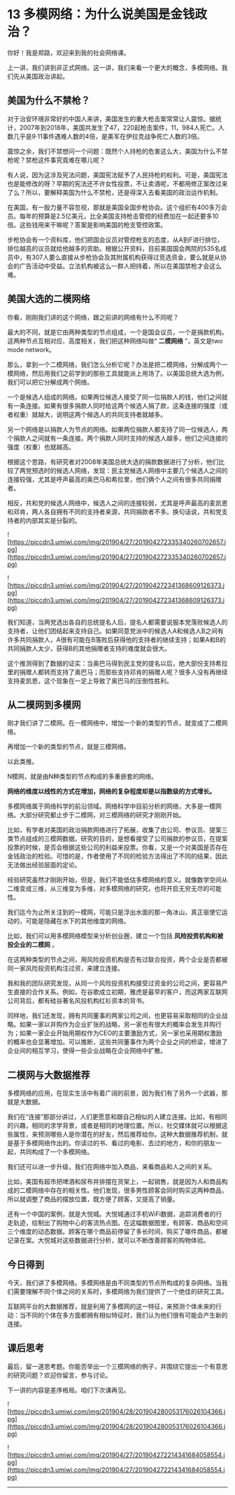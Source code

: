 # 13 多模网络：为什么说美国是金钱政治？

你好！我是郑路，欢迎来到我的社会网络课。

上一讲，我们讲到非正式网络。这一讲，我们来看一个更大的概念，多模网络。我们先从美国政治讲起。

## 美国为什么不禁枪？

对于治安环境非常好的中国人来讲，美国发生的重大枪击案常常让人震惊。据统计，2007年到2018年，美国共发生了47，220起枪击案件，11，984人死亡。人数几乎是9·11事件遇难人数的4倍，是美军在伊拉克战争死亡人数的3倍。

震惊之余，我们不禁想问一个问题：既然个人持枪的危害这么大，美国为什么不禁枪呢？禁枪这件事究竟难在哪儿呢？

有人说，因为这涉及宪法问题，美国宪法赋予了人民持枪的权利。可是，美国宪法也是能修改的呀？早期的宪法还不许女性投票，不让卖酒呢，不都用修正案改过来了么？所以，要解释美国为什么不禁枪，还是得深入去看美国的政治运作机制。

在美国，有一股力量不容忽视，那就是美国全国步枪协会。这个组织有400多万会员。每年的预算是2.5亿美元，比全美国支持枪击管控的经费加在一起还要多10倍。这些钱用来干嘛呢？答案是影响美国的枪支管控政策。

步枪协会有一个资料库，他们把国会议员对管控枪支的态度，从A到F进行排位，排位越高的议员就给他越多的资助。根据公开资料，目前美国国会两院的535名成员中，有307人要么直接从步枪协会及其附属机构获得过竞选资金，要么就是从协会的广告活动中受益。立法机构被这么一群人把持着，所以在美国禁枪才会这么难。

## 美国大选的二模网络

你看，刚刚我们讲的这个网络，跟之前讲的网络有什么不同呢？

最大的不同，就是它由两种类型的节点组成，一个是国会议员，一个是捐款机构。这两种节点互相对应、高度相关，我们把这种网络叫做“ **二模网络** ”，英文是two mode network。

那么，拿到一个二模网络，我们怎么分析它呢？办法是把二模网络，分解成两个一模网络，然后用我们之前学到的那些工具就能派上用场了。以美国总统大选为例，我们可以把它分解成两个网络。

一个是候选人组成的网络。如果两位候选人接受了同一位捐款人的钱，他们之间就有一条连接。如果有很多捐款人同时给这两个候选人捐了款，这条连接的强度（或者权重）就越大，说明这两个候选人的共同支持者就越多。

另一个网络是以捐款人为节点的网络。如果两位捐款人都支持了同一位候选人，两个捐款人之间就有一条连接。两个捐款人同时支持的候选人越多，他们之间连接的强度（权重）也就越高。

根据这个思路，有研究者对2008年美国总统大选的捐款数据进行了分析，他们比较了两党预选时的候选人网络，发现：民主党候选人网络中主要几个候选人之间的连接较强，尤其是呼声最高的奥巴马和希拉里，他们俩个人之间有很多共同捐赠者。

相反，共和党的候选人网络中，候选人之间的连接较弱，尤其是呼声最高的麦凯恩和邓肯，两人各自拥有不同的支持者来源，共同捐款者不多。换句话说，共和党支持者的内部其实是分裂的。

![https://piccdn3.umiwi.com/img/201904/27/201904272335340260702657.jpg](https://piccdn3.umiwi.com/img/201904/27/201904272335340260702657.jpg)

![https://piccdn3.umiwi.com/img/201904/27/201904272341368609126373.jpg](https://piccdn3.umiwi.com/img/201904/27/201904272341368609126373.jpg)

我们知道，当两党选出各自的总统提名人后，提名人都需要说服本党落败候选人的支持者，让他们团结起来支持自己。如果同意党派中的候选人A和候选人B之间有许多共同捐款人，A很有可能在B落败后获得他的支持者的继续支持；如果A和B的共同捐款人太少，获得B的其他捐赠者支持的难度就会很大。

这个推测得到了数据的证实：当奥巴马得到民主党的提名以后，绝大部份支持希拉里的捐赠人都转而支持了奥巴马；而那些支持邓肯的捐赠人呢？很多人没有再继续支持麦凯恩，这个现象在一定上导致了奥巴马的压倒性胜利。

## 从二模网到多模网

刚才我们讲了二模网。在一模网络中，增加一个新的类型的节点，就变成了二模网络。

再增加一个新的类型的节点，就是三模网络。

以此类推。

N模网，就是由N种类型的节点构成的多重嵌套的网络。

 **网络的维度以线性的方式在增加，网络的复杂程度却是以指数级的方式增长。**

多模网络属于网络科学的前沿领域。网络科学中目前分析的网络，大多是一模网络。大部分研究都止步于二模网，对三模网络的研究才刚刚开始。

比如，有学者对美国的政治捐款网络进行了拓展，收集了由公司、参议员、提案三类节点组成的三模网数据。研究的目的，是想看接受了公司捐款的参议员，在提案投票的时候，是否会根据这些公司的利益来投票。你看，又是一个对美国是否存在金钱政治的检验。可惜的是，作者使用了不同的检验方法得出了不同的结果，因此无法做出经验层面的定论。

经验研究虽然才刚刚开始，但是，我们不能低估多模网络的意义。就像数学空间从二维变成三维，从三维变为多维，对多模网络的研究，也将开启无穷无尽的可能性。

我们迄今为止所关注到的一模网，可能只是浮出水面的那一角冰山，真正驱使它运动的，可能是隐藏在水下的其他维度的网络。

比如，我们可以用多模网络模型来分析创业圈，建立一个包括 **风险投资机构和被投企业的二模网** 。

在这两种类型的节点之间，用风险投资机构是否有过联合投资，两个企业是否都被同一家风险投资机构注过资，来建立连接。

我和我的团队研究发现，从同一个风险投资机构接受过资金的公司之间，更容易产生直接的合作关系。例如，在谷歌成立初期，雅虎是最早的客户，而这两家互联网公司背后，都有硅谷著名风投机构红衫资本的背书。

同样地，我们还发现，拥有共同董事的两家公司之间，也更容易采取相同的企业战略。如果一家以并购作为企业扩张的战略，另一家也有很大的概率会发生并购行为；如果一家企业开始用期权作为CEO的主要激励方式，另一家也采用期权激励的概率也会显著增加。可以推断，这些共同董事作为两个企业之间的桥梁，增进了企业间的相互学习，使得一些企业战略在企业网络中扩散。

## 二模网与大数据推荐

多模网络的应用，在现实生活中有着广阔的前景，因为我们有了另外一个武器，那就是大数据。

我们在“连接”那部分讲过，人们更愿意和跟自己相似的人建立连接。比如，有相同的兴趣，相同的求学背景，或者是相同的地理位置。所以，社交媒体就可以根据这些属性，来预测哪些人是你潜在的好友，然后推荐给你。这种大数据推荐机制，就是基于多模网络作出的。你读过的书、看过的电影、去过的地方，和你的朋友一起，共同构成了一个多模网络。

我们还可以进一步升级，我们在网络中加入商品，来看商品和人之间的关系。

比如，美国有超市把啤酒和尿布并排摆在货架上，一起销售，就是因为人和商品构成的二模网络中存在的相关性。他们发现，很多男性顾客会同时购买这两种商品，所以就调整了商品的摆放位置，既方便了顾客，又提高了销量。

还有一个中国的案例，就是大悦城。大悦城通过手机WiFi数据，追踪消费者的行走轨迹，绘制出了购物中心的客流热点图。在这幅数据图里，有顾客、商品和空间三个维度的动态数据。顾客在哪个商品前停留了多长时间，购买了哪件商品，都被记录在案。大悦城对这些数据进行分析，就可以不断改善顾客的购物体验。

## 今日得到

今天，我们讲了多模网络。多模网络是由不同类型的节点所构成的复杂网络。当我们需要理解不同个体之间的关系时，多模网络为我们提供了一个绝佳的研究工具。

互联网平台的大数据推荐，就是利用了多模网的这一特征，来预测个体未来的行动：当不同的个体在多方面都拥有相似特征时，我们认为他们很有可能会产生新的连接。

## 课后思考

最后，留一道思考题。你能否举出一个三模网络的例子，并围绕它提出一个有意思的研究问题？欢迎你留言，参与讨论。

下一讲的内容是差序格局。咱们下次课再见。

![https://piccdn3.umiwi.com/img/201904/28/201904280053176026104366.jpg](https://piccdn3.umiwi.com/img/201904/28/201904280053176026104366.jpg)

![https://piccdn3.umiwi.com/img/201904/27/201904272214341684058554.jpg](https://piccdn3.umiwi.com/img/201904/27/201904272214341684058554.jpg)

---
